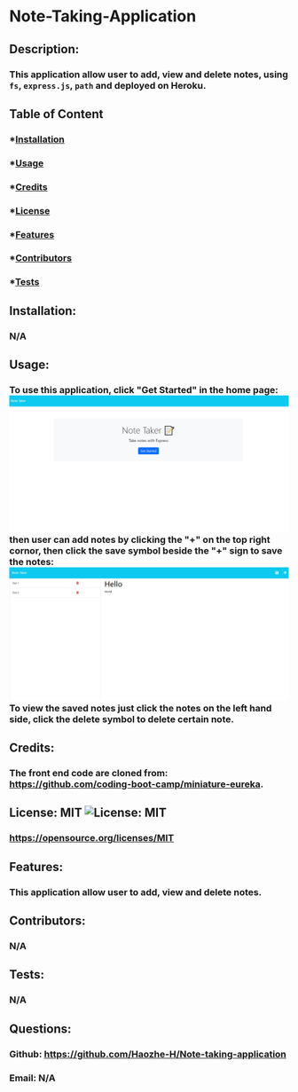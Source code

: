 
  # Note-Taking-Application

  ## Description:
  ### This application allow user to add, view and delete notes, using `fs`, `express.js`, `path` and deployed on Heroku.

  ## Table of Content
  ### *[Installation](#installation)
  ### *[Usage](#usage)
  ### *[Credits](#credits)
  ### *[License](#license)
  ### *[Features](#features)
  ### *[Contributors](#contributors)
  ### *[Tests](#tests)

  ## Installation:
  ### N/A

  ## Usage:
  ### To use this application, click "Get Started" in the home page: ![Alt text](./assets/img/main%20page.JPG "main page img") then user can add notes by clicking the "+" on the top right cornor, then click the save symbol beside the "+" sign to save the notes: ![Alt text](./assets/img/test.JPG "add notes img") To view the saved notes just click the notes on the left hand side, click the delete symbol to delete certain note.

  ## Credits:
  ### The front end code are cloned from: https://github.com/coding-boot-camp/miniature-eureka.

  ## License: MIT ![License: MIT](https://img.shields.io/badge/License-MIT-yellow.svg)
  ### https://opensource.org/licenses/MIT

  ## Features:
  ### This application allow user to add, view and delete notes.

  ## Contributors:
  ### N/A

  ## Tests:
  ### N/A

  ## Questions:
  ### Github: https://github.com/Haozhe-H/Note-taking-application
  ### Email: N/A
